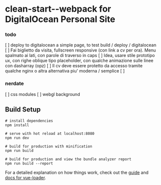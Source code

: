 # clean-start--webpack for DigitalOcean Personal Site

### todo
[ ] deploy to digitalocean a simple page, to test build / deploy / digitalocean
[ ] Fai biglietto da visita, fullscreen responsive (con link a cv per ora). Menu spalmato ai lati, con parole di traverso in caps
[ ] Idea, usare stile prototipo ux, con righe oblique tipo placeholder, con qualche animazione sulle linee con dasharray (opz)
[ ] Il cv deve essere protetto da accesso tramite qualche nginx o altra alternativa piu' moderna / semplice
[ ] 



### nerdate
[ ] css modules
[ ] webgl background





















## Build Setup

```
# install dependencies
npm install

# serve with hot reload at localhost:8080
npm run dev

# build for production with minification
npm run build

# build for production and view the bundle analyzer report
npm run build --report
```

For a detailed explanation on how things work, check out the [guide](http://vuejs-templates.github.io/webpack/) and [docs for vue-loader](http://vuejs.github.io/vue-loader).
